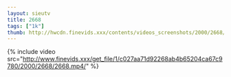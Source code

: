 ```yaml
--- 
layout: sieutv
title: 2668
tags: ["1k"]
thumb: http://hwcdn.finevids.xxx/contents/videos_screenshots/2000/2668/preview.mp4.jpg
---
```

{% include video src="http://www.finevids.xxx/get_file/1/c027aa71d92268ab4b65204ca67c9780/2000/2668/2668.mp4/" %} 
